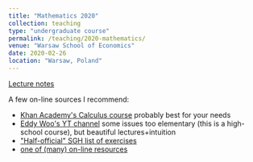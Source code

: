 ```yaml
---
title: "Mathematics 2020"
collection: teaching
type: "undergraduate course"
permalink: /teaching/2020-mathematics/
venue: "Warsaw School of Economics"
date: 2020-02-26
location: "Warsaw, Poland"
---
```

[Lecture notes](https://jfranaszek.github.io/mat-dz/lecture_Mathematics.pdf)  

A few on-line sources I recommend:
* [Khan Academy's Calculus course](https://www.khanacademy.org/math/calculus-1) probably best for your needs
* [Eddy Woo's YT channel](https://www.youtube.com/channel/UCq0EGvLTyy-LLT1oUSO_0FQ) some issues too elementary (this is a high-school course), but beautiful lectures+intuition 
* ["Half-official" SGH list of exercises](https://web.sgh.waw.pl/~lpawel/maths.htm) 
* [one of (many) on-line resources](http://web.pdx.edu/~erdman/CALCULUS/CALCULUS_pdf.pdf)